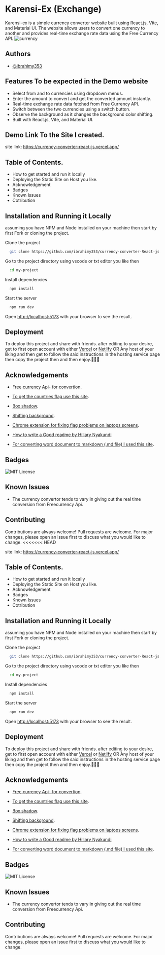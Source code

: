 # Karensi-Ex (Exchange)

Karensi-ex is a simple currency converter website built using React.js, Vite, and Material UI. The website allows users to convert one currency to another and provides real-time exchange rate data using the Free Currency API.
![currency](https://user-images.githubusercontent.com/85551204/222786351-e8179c30-07b7-4eb1-b944-be471a273b5c.JPG)

## Authors

- [@ibrahimy353](https://ibrahim-yusuf.netlify.app)


## Features To be expected in the Demo website 

- Select from and to currencies using dropdown menus.
- Enter the amount to convert and get the converted amount instantly.
- Real-time exchange rate data fetched from Free Currency API.
- Switch between the two currencies using a switch button.
- Observe the background as it changes the background color shifting.
- Built with React.js, Vite, and Material UI.

## Demo Link To the Site I created.

site link: https://currency-converter-react-js.vercel.app/


## Table of Contents.

* How to get started and run it locally
* Deploying the Static Site on Host you like.
* Acknowledgement
* Badges
* Known Issues
* Cotribution

## Installation and Running it Locally
assuming you have NPM and Node installed on your machine then start by first Fork or cloning the project.

Clone the project

```bash
  git clone https://github.com/ibrahimy353/currency-converter-React-js.git
```

Go to the project directory using vscode or txt editor you like then

```bash
  cd my-project
```

Install dependencies

```bash
  npm install
```

Start the server

```bash
  npm run dev
```

Open [http://localhost:5173](http://localhost:5173/) with your browser to see the result.
## Deployment

To deploy this project and share with friends. after editing to your desire, get to first open account with either [Vercel](https://vercel.com) or [Netlify](http://netlify.com/) OR Any host of your liking and then get to follow the said instructions in the hosting service page then copy the project then and then enjoy.🎉🧨✨


## Acknowledgements

- [Free currency Api- for convertion](https://app.freecurrencyapi.com/dashboar).
- [ To get the countries flag use this site](https://restcountries.com/v3.1/all).
- [Box shadow](https://box-shadow.dev/).
- [Shifting background](https://codepen.io/P1N2O/pen/pyBNzX).
- [Chrome extension for fixing flag problems on laptops screens](https://chrome.google.com/webstore/detail/country-flag-fixer/jhcpefjbhmbkgjgipkhndplfbhdecijh/related).

 - [How to write a Good readme by Hillary  Nyakundi](https://www.freecodecamp.org/news/how-to-write-a-good-readme-file/)
 - [For converting word document to  markdown (.md file) I used this site](https://alldocs.app/convert-word-docx-to-markdown).
 

## Badges

![MIT License](https://img.shields.io/badge/License-MIT-green.svg)


## Known Issues

- The currency convertor tends to vary in giving out the real time conversion from Freecurrency Api. 
## Contributing

Contributions are always welcome!
Pull requests are welcome. For major changes, please open an issue first to discuss what you would like to change.
<<<<<<< HEAD

site link: https://currency-converter-react-js.vercel.app/


## Table of Contents.

* How to get started and run it locally
* Deploying the Static Site on Host you like.
* Acknowledgement
* Badges
* Known Issues
* Cotribution

## Installation and Running it Locally
assuming you have NPM and Node installed on your machine then start by first Fork or cloning the project.

Clone the project

```bash
  git clone https://github.com/ibrahimy353/currency-converter-React-js.git
```

Go to the project directory using vscode or txt editor you like then

```bash
  cd my-project
```

Install dependencies

```bash
  npm install
```

Start the server

```bash
  npm run dev
```

Open [http://localhost:5173](http://localhost:5173/) with your browser to see the result.
## Deployment

To deploy this project and share with friends. after editing to your desire, get to first open account with either [Vercel](https://vercel.com) or [Netlify](http://netlify.com/) OR Any host of your liking and then get to follow the said instructions in the hosting service page then copy the project then and then enjoy.🎉🧨✨


## Acknowledgements

- [Free currency Api- for convertion](https://app.freecurrencyapi.com/dashboar).
- [ To get the countries flag use this site](https://restcountries.com/v3.1/all).
- [Box shadow](https://box-shadow.dev/).
- [Shifting background](https://codepen.io/P1N2O/pen/pyBNzX).
- [Chrome extension for fixing flag problems on laptops screens](https://chrome.google.com/webstore/detail/country-flag-fixer/jhcpefjbhmbkgjgipkhndplfbhdecijh/related).

 - [How to write a Good readme by Hillary  Nyakundi](https://www.freecodecamp.org/news/how-to-write-a-good-readme-file/)
 - [For converting word document to  markdown (.md file) I used this site](https://alldocs.app/convert-word-docx-to-markdown).
 

## Badges

![MIT License](https://img.shields.io/badge/License-MIT-green.svg)


## Known Issues

- The currency convertor tends to vary in giving out the real time conversion from Freecurrency Api. 
## Contributing

Contributions are always welcome!
Pull requests are welcome. For major changes, please open an issue first to discuss what you would like to change.

